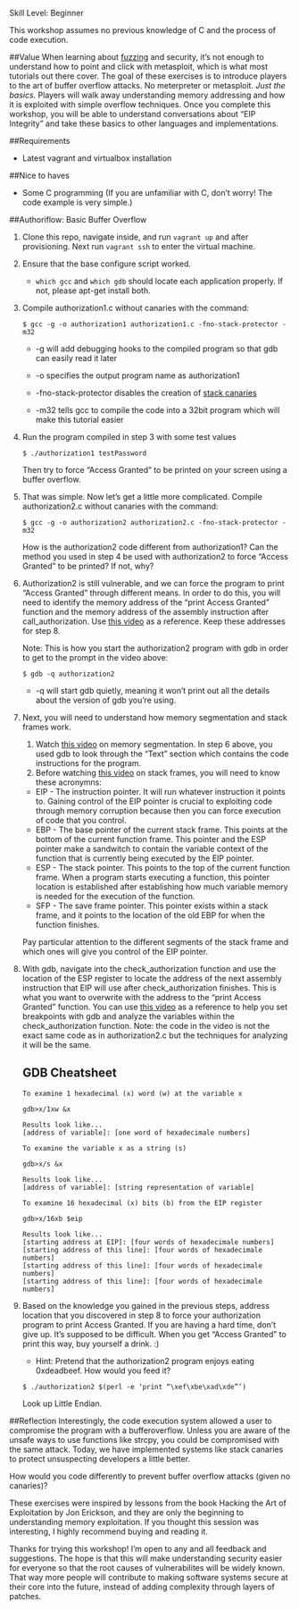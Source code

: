 Skill Level: Beginner

This workshop assumes no previous knowledge of C and the process of code execution.

##Value
When learning about [fuzzing](https://en.wikipedia.org/wiki/Fuzz_testing) and security, it’s not enough to understand how to point and click with metasploit, which is what most tutorials out there cover. The goal of these exercises is to introduce players to the art of buffer overflow attacks. No meterpreter or metasploit. *Just the basics.* Players will walk away understanding memory addressing and how it is exploited with simple overflow techniques. Once you complete this workshop, you will be able to understand conversations about “EIP Integrity” and take these basics to other languages and implementations.

##Requirements
* Latest vagrant and virtualbox installation

##Nice to haves
* Some C programming (If you are unfamiliar with C, don’t worry! The code example is very simple.)

##Authoriflow: Basic Buffer Overflow
1. Clone this repo, navigate inside, and run `vagrant up` and after provisioning. Next run `vagrant ssh` to enter the virtual machine.

2. Ensure that the base configure script worked.

    * `which gcc` and `which gdb` should locate each application properly. If not, please apt-get install both.

3. Compile authorization1.c without canaries with the command:
    ```
    $ gcc -g -o authorization1 authorization1.c -fno-stack-protector -m32
    ```

    * -g will add debugging hooks to the compiled program so that gdb can easily read it later

    * -o specifies the output program name as authorization1

    * -fno-stack-protector disables the creation of [stack canaries](https://en.wikipedia.org/wiki/Stack_buffer_overflow#Stack_canaries)

    * -m32 tells gcc to compile the code into a 32bit program which will make this tutorial easier

4. Run the program compiled in step 3 with some test values
    ```
    $ ./authorization1 testPassword
    ```

    Then try to force “Access Granted” to be printed on your screen using a buffer overflow.

5. That was simple. Now let’s get a little more complicated. Compile authorization2.c without canaries with the command:
    ```
    $ gcc -g -o authorization2 authorization2.c -fno-stack-protector -m32
    ```

    How is the authorization2 code different from authorization1?
    Can the method you used in step 4 be used with authorization2 to force “Access Granted” to be printed? If not, why?

6. Authorization2 is still vulnerable, and we can force the program to print “Access Granted” through different means. In order to do this, you will need to identify the memory address of the “print Access Granted” function and the memory address of the assembly instruction after call_authorization. Use [this video](http://youtu.be/WvdBr-Z1w-o) as a reference. Keep these addresses for step 8.

    Note: This is how you start the authorization2 program with gdb in order to get to the prompt in the video above:
    ```
    $ gdb -q authorization2
    ```

    * -q will start gdb quietly, meaning it won’t print out all the details about the version of gdb you’re using.

7. Next, you will need to understand how memory segmentation and stack frames work.
    1. Watch [this video](http://youtu.be/R2gqR-ToHDc) on memory segmentation. In step 6 above, you used gdb to look through the “Text” section which contains the code instructions for the program.
    2. Before watching [this video](http://youtu.be/A3cIpGgS0Kw) on stack frames, you will need to know these acronymns:

    * EIP - The instruction pointer. It will run whatever instruction it points to. Gaining control of the EIP pointer is crucial to exploiting code through memory corruption because then you can force execution of code that you control.
    * EBP - The base pointer of the current stack frame. This points at the bottom of the current function frame. This pointer and the ESP pointer make a sandwitch to contain the variable context of the function that is currently being executed by the EIP pointer.
    * ESP - The stack pointer. This points to the top of the current function frame. When a program starts executing a function, this pointer location is established after establishing how much variable memory is needed for the execution of the function.
    * SFP - The save frame pointer. This pointer exists within a stack frame, and it points to the location of the old EBP for when the function finishes.

    Pay particular attention to the different segments of the stack frame and which ones will give you control of the EIP pointer.

8. With gdb, navigate into the check_authorization function and use the location of the ESP register to locate the address of the next assembly instruction that EIP will use after check_authorization finishes. This is what you want to overwrite with the address to the “print Access Granted” function. You can use [this video](http://youtu.be/z3c-OmczCqc) as a reference to help you set breakpoints with gdb and analyze the variables within the check_authorization function. Note: the code in the video is not the exact same code as in authorization2.c but the techniques for analyzing it will be the same.

    GDB Cheatsheet
    ----
    ```
    To examine 1 hexadecimal (x) word (w) at the variable x

    gdb>x/1xw &x

    Results look like...
    [address of variable]: [one word of hexadecimale numbers]
    ```

    ```
    To examine the variable x as a string (s)

    gdb>x/s &x

    Results look like...
    [address of variable]: [string representation of variable]
    ```

    ```
    To examine 16 hexadecimal (x) bits (b) from the EIP register

    gdb>x/16xb $eip

    Results look like...
    [starting address at EIP]: [four words of hexadecimale numbers]
    [starting address of this line]: [four words of hexadecimale numbers]
    [starting address of this line]: [four words of hexadecimale numbers]
    [starting address of this line]: [four words of hexadecimale numbers]
    ```

9. Based on the knowledge you gained in the previous steps, address location that you discovered in step 8 to force your authorization program to print Access Granted. If you are having a hard time, don’t give up. It’s supposed to be difficult. When you get “Access Granted” to print this way, buy yourself a drink. :)

    * Hint: Pretend that the authorization2 program enjoys eating 0xdeadbeef. How would you feed it?

    ```
    $ ./authorization2 $(perl -e ‘print “\xef\xbe\xad\xde”’)
    ```

    Look up Little Endian.

##Reflection
Interestingly, the code execution system allowed a user to compromise the program with a bufferoverflow. Unless you are aware of the unsafe ways to use functions like strcpy, you could be compromised with the same attack. Today, we have implemented systems like stack canaries to protect unsuspecting developers a little better.

How would you code differently to prevent buffer overflow attacks (given no canaries)?

These exercises were inspired by lessons from the book Hacking the Art of Exploitation by Jon Erickson, and they are only the beginning to understanding memory exploitation. If you thought this session was interesting, I highly recommend buying and reading it.

Thanks for trying this workshop! I’m open to any and all feedback and suggestions. The hope is that this will make understanding security easier for everyone so that the root causes of vulnerabilites will be widely known. That way more people will contribute to making software systems secure at their core into the future, instead of adding complexity through layers of patches.
